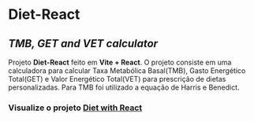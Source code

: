 # **Diet-React**
## _TMB, GET and VET calculator_

Projeto **Diet-React** feito em **Vite + React**.
O projeto consiste em uma calculadora para calcular Taxa Metabólica Basal(TMB), Gasto Energético Total(GET) e Valor Energético Total(VET) para prescrição de dietas personalizadas. Para TMB foi utilizado a equação de Harris e Benedict.

### Visualize o projeto [Diet with React](https://s0d4z3r0.github.io/diet-react/)

